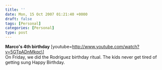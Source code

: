 ```yaml
---
title: ''
date: Mon, 15 Oct 2007 01:21:40 +0000
draft: false
tags: [Personal]
categories: [Personal]
type: post
---
```


**Marco's 4th birthday** \[youtube=http://www.youtube.com/watch?v=5GTpADnMkqc\]  
On Friday, we did the Rodriguez birthday ritual. The kids never get tired of getting sung Happy Birthday.